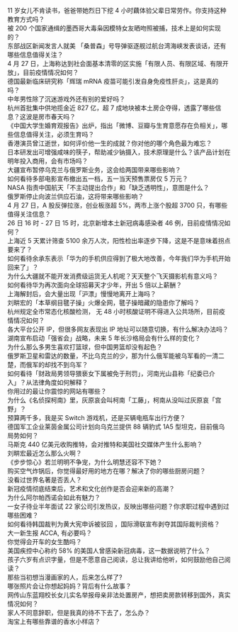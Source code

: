 11  岁女儿不肯读书，爸爸带她烈日下挖 4 小时藕体验父辈日常劳作。你支持这种教育方式吗？  
被 200 个国家通缉的墨西哥大毒枭因模特女友晒吻照被捕，技术上是如何实现的？  
东部战区新闻发言人就美 「桑普森」号导弹驱逐舰过航台湾海峡发表谈话，还有哪些信息值得关注？  
4 月 27 日，上海称达到社会面基本清零的区实施「有限人员、有限区域、有限开放」，目前疫情情况如何？  
德国最新临床研究称「辉瑞 mRNA 疫苗可能引发自身免疫性肝炎」，这是真的吗？  
中年男性除了沉迷游戏外还有别的爱好吗？  
杭州首批集中供地揽金近 827 亿，超 7 成地块被本土房企夺得，透露了哪些信息？这波是房市春天吗？  
《中国大学生婚育观报告》出炉，指出「微博、豆瓣与生育意愿存在负相关」，哪些信息值得关注，必须生育吗？  
香港演员曾江逝世，如何评价他一生的成就？你对他的哪个角色最为难忘？  
日本研发出可增强咸味的筷子，帮助减少钠摄入，技术原理是什么？该产品计划在明年投入商用，会有市场吗？  
大疆宣布暂停乌克兰与俄罗斯业务，这会给两国带来哪些影响？  
如何看待多部电影宣布撤出五一档，五一当天预售票房仅 5 万元？  
NASA 指责中国航天「不主动提出合作」和「缺乏透明性」，意图是什么？  
俄罗斯停止向波兰供应石油，这将带来哪些影响？  
4 月 27 日，A 股反弹拉涨，创业板涨超 5%，两市上涨个股超 3700 只，有哪些值得关注信息？  
26 日 16 时 - 27 日 15 时，北京新增本土新冠病毒感染者 46 例，目前疫情情况如何？  
上海近 5 天累计筛查 5100 余万人次，阳性检出率逐步下降，这是不是意味着拐点要来了？  
如何看待余承东表示「华为的手机供应得到了极大地改善，今年我们华为手机开始回来了」？  
为什么大疆就不能开发消费级运货无人机呢？天天整个飞天摄影机有意义吗？  
如何看待华为再次面向全球招募天才少年，开出 5 倍以上薪酬？  
上海解封后，会大量出现「沪漂」慢慢地离开上海吗？  
刘畊宏的「本草纲目毽子操」火爆全网，毽子操暗藏的隐患你了解吗？  
杭州规定全市常态化核酸检测， 无 48 小时核酸证明不得进入公共场所，目前疫情情况如何？  
各大平台公开 IP，但很多网友表现出 IP 地址可以随意切换，有什么解决办法吗？  
湖南宣布启动「强省会」战略，未来 5 年长沙格局会有什么样的变化？  
为什么那么多男生喜欢打篮球，但中国男篮却没有起色？  
俄罗斯卫星和雷达的数量，不比乌克兰的少，那为什么俄军能被乌军看的一清二楚，而俄军的却找不到乌军？  
如何看待「财政局男领导猥亵女下属被免于刑罚」，河南光山县称「纪委已介入」？从法律角度如何解释？  
你用过的最让你震惊的网站有哪些？  
为什么《名侦探柯南》里，灰原哀会叫柯南「工藤」，柯南从没叫过灰原哀「宫野」？  
预算两千多，我是买 Switch 游戏机，还是买辆电瓶车出行方便？  
德国军工企业莱茵金属公司计划向乌克兰提供 88 辆豹式 1A5 型坦克，目前俄乌局势如何？  
马斯克 440 亿美元收购推特，会对推特和美国社交媒体产生什么影响？  
刘畊宏最近怎么那么火啊？  
《步步惊心》若兰明明不争宠，为什么明慧还容不下她？  
购买空气炸锅后，你觉得最好用的地方在哪？解决了你的哪些厨房问题？  
没看过世界名著是否丢人？  
新冠疫情彻底结束后，艺术和文化创作是否会迎来新的高潮？  
为什么阿尔帕西诺会如此有魅力？  
一女子待业半年面试 22 家公司引发热议，反映出哪些问题？你求职过程中遇到过哪些困难？  
如何看待韩国裁判为黄大宪申诉被驳回 ，国际滑联宣布剥夺其国际裁判资格？  
大一新生报 ACCA, 有必要吗？  
你觉得会开车的女生酷吗？  
美国疾控中心称约 58% 的美国人曾感染新冠病毒，这一数据说明了什么？  
孩子六岁有点识字量，但是不愿意自己阅读，总让我讲给他听，如何鼓励他自己阅读？  
那些当初想当漫画家的人，后来怎么样了?  
哪张照片会让你想起妈妈？背后有什么故事？  
网传山东蓝翔校长女儿实名举报母亲非法处置房产，想把卖房款转移到国外，真实情况如何？  
家人不同意辞职，但是我真的待不下去了，怎么办？  
淘宝上有哪些靠谱的香水小样店？  
